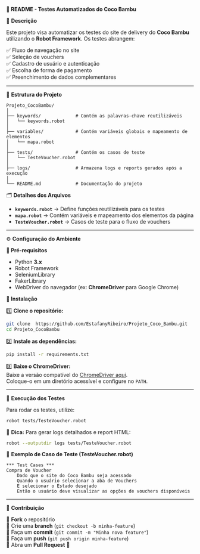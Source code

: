 **📌 README - Testes Automatizados do Coco Bambu**  

📖 **Descrição**  

Este projeto visa automatizar os testes do site de delivery do **Coco Bambu** utilizando o **Robot Framework**. Os testes abrangem:  

✅ Fluxo de navegação no site  
✅ Seleção de vouchers  
✅ Cadastro de usuário e autenticação  
✅ Escolha de forma de pagamento  
✅ Preenchimento de dados complementares  

---

📁 **Estrutura do Projeto**  

```
Projeto_CocoBambu/
│
├── keywords/             # Contém as palavras-chave reutilizáveis
│   └── keywords.robot
│
├── variables/            # Contém variáveis globais e mapeamento de elementos
│   └── mapa.robot
│
├── tests/                # Contém os casos de teste
│   └── TesteVoucher.robot
│
├── logs/                 # Armazena logs e reports gerados após a execução
│
└── README.md             # Documentação do projeto
```

🗂 **Detalhes dos Arquivos**  

- **`keywords.robot`** → Define funções reutilizáveis para os testes  
- **`mapa.robot`** → Contém variáveis e mapeamento dos elementos da página  
- **`TesteVoucher.robot`** → Casos de teste para o fluxo de vouchers  

---

⚙ **Configuração do Ambiente**  

**🔹 Pré-requisitos**  

- Python **3.x**  
- Robot Framework  
- SeleniumLibrary  
- FakerLibrary  
- WebDriver do navegador (ex: **ChromeDriver** para Google Chrome)  

**🔹 Instalação**  

1️⃣ **Clone o repositório:**  
```sh
git clone  https://github.com/EstafanyRibeiro/Projeto_Coco_Bambu.git
cd Projeto_CocoBambu
```

2️⃣ **Instale as dependências:**  
```sh
pip install -r requirements.txt
```

3️⃣ **Baixe o ChromeDriver:**  
Baixe a versão compatível do [ChromeDriver aqui](https://sites.google.com/chromium.org/driver/downloads).  
Coloque-o em um diretório acessível e configure no `PATH`.  

---

🚀 **Execução dos Testes**  

Para rodar os testes, utilize:  
```sh
robot tests/TesteVoucher.robot
```
📌 **Dica:** Para gerar logs detalhados e report HTML:  
```sh
robot --outputdir logs tests/TesteVoucher.robot
```

🎯 **Exemplo de Caso de Teste (TesteVoucher.robot)**  
```robot
*** Test Cases ***
Compra de Voucher
    Dado que o site do Coco Bambu seja acessado
    Quando o usuário selecionar a aba de Vouchers
    E selecionar o Estado desejado
    Então o usuário deve visualizar as opções de vouchers disponíveis
```

---

🤝 **Contribuição**  

🔹 **Fork** o repositório  
🔹 Crie uma **branch** (`git checkout -b minha-feature`)  
🔹 Faça um **commit** (`git commit -m "Minha nova feature"`)  
🔹 Faça um **push** (`git push origin minha-feature`)  
🔹 Abra um **Pull Request** 🚀  
